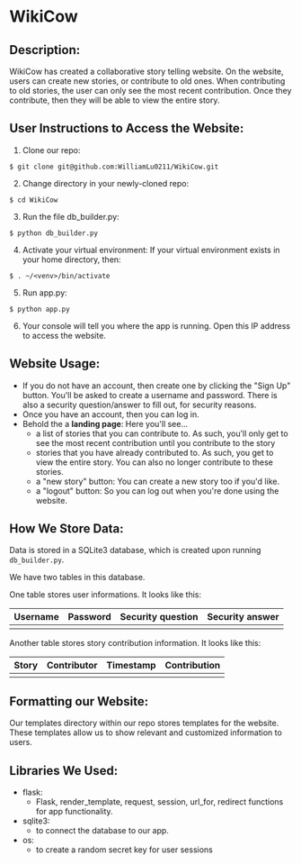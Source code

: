 # WikiCow

## Description:
WikiCow has created a collaborative story telling website. On the website, users can create new stories, or contribute to old ones. When contributing to old stories, the user can only see the most recent contribution. Once they contribute, then they will be able to view the entire story. 

## User Instructions to Access the Website: 
1. Clone our repo: 
``` 
$ git clone git@github.com:WilliamLu0211/WikiCow.git 
```
2. Change directory in your newly-cloned repo:
```
$ cd WikiCow
```
3. Run the file db_builder.py:
```
$ python db_builder.py
```
4. Activate your virtual environment: 
If your virtual environment exists in your home directory, then: 
```
$ . ~/<venv>/bin/activate
```
5. Run app.py: 
```
$ python app.py
```
6. Your console will tell you where the app is running. Open this IP address to access the website.

## Website Usage: 
- If you do not have an account, then create one by clicking the "Sign Up" button. 
You'll be asked to create a username and password. There is also a security question/answer to fill out, for security reasons.
- Once you have an account, then you can log in.
- Behold the a **landing page**:
  Here you'll see... 
  -  a list of stories that you can contribute to. As such, you'll only get to see the most recent contribution until you    contribute to the story
  - stories that you have already contributed to. As such, you get to view the entire story. You can also no longer contribute to these stories.
  - a "new story" button: You can create a new story too if you'd like.
  - a "logout" button: So you can log out when you're done using the website.

## How We Store Data:
Data is stored in a SQLite3 database, which is created upon running ```db_builder.py```. 

We have two tables in this database. 

One table stores user informations. It looks like this: 

| Username |  Password |  Security question | Security answer |
|----------|-----------|--------------------|-----------------|
|          |           |                    |                 |

Another table stores story contribution information. It looks like this: 

| Story | Contributor | Timestamp | Contribution |
|-|-|-|-|
|||||

## Formatting our Website:
Our templates directory within our repo stores templates for the website. These templates allow us to show relevant and customized information to users. 

## Libraries We Used:
- flask:
  - Flask, render_template, request, session, url_for, redirect functions for app functionality.
- sqlite3:
  - to connect the database to our app.
- os: 
  - to create a random secret key for user sessions


 
